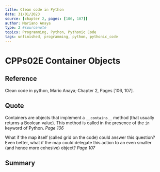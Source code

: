 ```yaml
---
title: Clean code in Python
date: 31/01/2023
source: [chapter 2, pages: [106, 107]]
author: Mariano Anaya
type: 2 #sourcenote
topics: Programming, Python, Pythonic Code
tags: unfinished, programming, python, pythonic_code
---
```

# CPPs02E Container Objects

## **Reference** 
Clean code in python, Mario Anaya; Chapter 2, Pages \[106, 107\].

## **Quote** 
Containers are objects that implement a `__contains__` method (that usually returns a Boolean value). This method is called in the presence of the `in` keyword of Python. *Page 106*

What if the map itself (called grid on the code) could answer this question? Even better, what if the map could delegate this action to an even smaller (and hence more cohesive) object? *Page 107*

## **Summary**